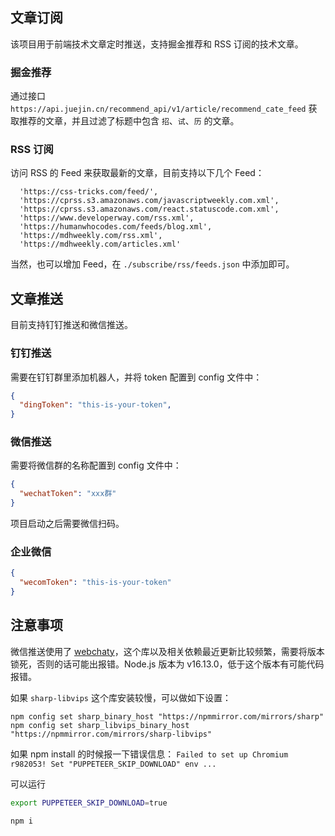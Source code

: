 ## 文章订阅

该项目用于前端技术文章定时推送，支持掘金推荐和 RSS 订阅的技术文章。

### 掘金推荐

通过接口 `https://api.juejin.cn/recommend_api/v1/article/recommend_cate_feed` 获取推荐的文章，并且过滤了标题中包含 `招`、`试`、`历` 的文章。

### RSS 订阅

访问 RSS 的 Feed 来获取最新的文章，目前支持以下几个 Feed：

```
  'https://css-tricks.com/feed/',
  'https://cprss.s3.amazonaws.com/javascriptweekly.com.xml',
  'https://cprss.s3.amazonaws.com/react.statuscode.com.xml',
  'https://www.developerway.com/rss.xml',
  'https://humanwhocodes.com/feeds/blog.xml',
  'https://mdhweekly.com/rss.xml',
  'https://mdhweekly.com/articles.xml'
```

当然，也可以增加 Feed，在 `./subscribe/rss/feeds.json` 中添加即可。

## 文章推送

目前支持钉钉推送和微信推送。

### 钉钉推送

需要在钉钉群里添加机器人，并将 token 配置到 config 文件中：

```JSON
{
  "dingToken": "this-is-your-token",
}
```

### 微信推送

需要将微信群的名称配置到 config 文件中：

```JSON
{
  "wechatToken": "xxx群"
}
```

项目启动之后需要微信扫码。

### 企业微信

```JSON
{
  "wecomToken": "this-is-your-token"
}
```

## 注意事项

微信推送使用了 [webchaty](http://wechaty.js.org/)，这个库以及相关依赖最近更新比较频繁，需要将版本锁死，否则的话可能出报错。Node.js 版本为 v16.13.0，低于这个版本有可能代码报错。

如果 `sharp-libvips` 这个库安装较慢，可以做如下设置：

```shell
npm config set sharp_binary_host "https://npmmirror.com/mirrors/sharp"
npm config set sharp_libvips_binary_host "https://npmmirror.com/mirrors/sharp-libvips"
```

如果 npm install 的时候报一下错误信息： `Failed to set up Chromium r982053! Set "PUPPETEER_SKIP_DOWNLOAD" env ...`

可以运行

```sh
export PUPPETEER_SKIP_DOWNLOAD=true

npm i
```
